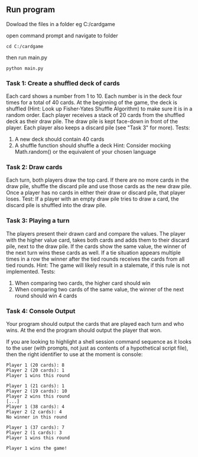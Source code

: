 ## Run program

Dowload the files in a folder eg C:/cardgame

open command prompt and navigate to folder
```console
cd C:/cardgame
```

then run main.py 
```console
python main.py
```

### Task 1: Create a shuffled deck of cards

Each card shows a number from 1 to 10. Each number is in the deck four times for a total of 40 cards. At the
beginning of the game, the deck is shuffled (Hint: Look up Fisher-Yates Shuffle Algorithm) to
make sure it is in a random order. Each player receives a stack of 20 cards from the shuffled deck as their
draw pile. The draw pile is kept face-down in front of the player. Each player also keeps a discard pile (see
"Task 3" for more). Tests:

1. A new deck should contain 40 cards
2. A shuffle function should shuffle a deck Hint: Consider mocking Math.random() or the equivalent of your chosen language


### Task 2: Draw cards
Each turn, both players draw the top card. If there are no more cards in the draw pile, shuffle the discard
pile and use those cards as the new draw pile. Once a player has no cards in either their draw or discard
pile, that player loses. Test: If a player with an empty draw pile tries to draw a card, the discard pile is
shuffled into the draw pile.

### Task 3: Playing a turn
The players present their drawn card and compare the values. The player with the higher value card, takes
both cards and adds them to their discard pile, next to the draw pile. If the cards show the same value, the
winner of the next turn wins these cards as well. If a tie situation appears multiple times in a row the winner
after the tied rounds receives the cards from all tied rounds. Hint: The game will likely result in a stalemate,
if this rule is not implemented. Tests:
 1. When comparing two cards, the higher card should win
 2. When comparing two cards of the same value, the winner of the next round should win 4 cards

### Task 4: Console Output
Your program should output the cards that are played each turn and who wins. At the end the program
should output the player that won.


If you are looking to highlight a shell session command sequence as it looks to the user (with prompts, not just as contents of a hypothetical script file), then the right identifier to use at the moment is console:

```console
Player 1 (20 cards): 8
Player 2 (20 cards): 1
Player 1 wins this round

Player 1 (21 cards): 1
Player 2 (19 cards): 10
Player 2 wins this round
[...]
Player 1 (38 cards): 4
Player 2 (2 cards): 4
No winner in this round

Player 1 (37 cards): 7
Player 2 (1 cards): 3
Player 1 wins this round

Player 1 wins the game!
```
